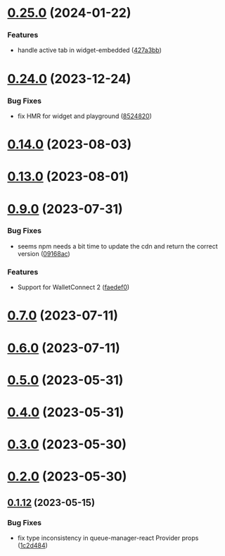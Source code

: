 # [0.25.0](https://github.com/rango-exchange/rango-client/compare/queue-manager-react@0.24.0...queue-manager-react@0.25.0) (2024-01-22)


### Features

* handle active tab in widget-embedded ([427a3bb](https://github.com/rango-exchange/rango-client/commit/427a3bb42dcaf899c4241aa5bd60c15a3475882a))



# [0.24.0](https://github.com/rango-exchange/rango-client/compare/queue-manager-react@0.23.0...queue-manager-react@0.24.0) (2023-12-24)


### Bug Fixes

* fix HMR for widget and playground ([8524820](https://github.com/rango-exchange/rango-client/commit/8524820f10cf0b8921f3db0c4f620ff98daa4103))



# [0.14.0](https://github.com/rango-exchange/rango-client/compare/queue-manager-react@0.13.0...queue-manager-react@0.14.0) (2023-08-03)



# [0.13.0](https://github.com/rango-exchange/rango-client/compare/queue-manager-react@0.12.0...queue-manager-react@0.13.0) (2023-08-01)



# [0.9.0](https://github.com/rango-exchange/rango-client/compare/queue-manager-react@0.8.0...queue-manager-react@0.9.0) (2023-07-31)


### Bug Fixes

* seems npm needs a bit time to update the cdn and return the correct version ([09168ac](https://github.com/rango-exchange/rango-client/commit/09168acdc3ca400abd2016eebc0c62103edae3a2))


### Features

* Support for WalletConnect 2 ([faedef0](https://github.com/rango-exchange/rango-client/commit/faedef0b5e6fc3c5ef881cbbe4ec05334cc1c910))



# [0.7.0](https://github.com/rango-exchange/rango-client/compare/queue-manager-react@0.6.0...queue-manager-react@0.7.0) (2023-07-11)



# [0.6.0](https://github.com/rango-exchange/rango-client/compare/queue-manager-react@0.5.0...queue-manager-react@0.6.0) (2023-07-11)



# [0.5.0](https://github.com/rango-exchange/rango-client/compare/queue-manager-react@0.4.0...queue-manager-react@0.5.0) (2023-05-31)



# [0.4.0](https://github.com/rango-exchange/rango-client/compare/queue-manager-react@0.3.0...queue-manager-react@0.4.0) (2023-05-31)



# [0.3.0](https://github.com/rango-exchange/rango-client/compare/queue-manager-react@0.2.0...queue-manager-react@0.3.0) (2023-05-30)



# [0.2.0](https://github.com/rango-exchange/rango-client/compare/queue-manager-react@0.1.13...queue-manager-react@0.2.0) (2023-05-30)



## [0.1.12](https://github.com/rango-exchange/rango-client/compare/queue-manager-react@0.1.11...queue-manager-react@0.1.12) (2023-05-15)


### Bug Fixes

* fix type inconsistency in queue-manager-react Provider props ([1c2d484](https://github.com/rango-exchange/rango-client/commit/1c2d484dd251628791d39c45be97058f38bc02e7))



